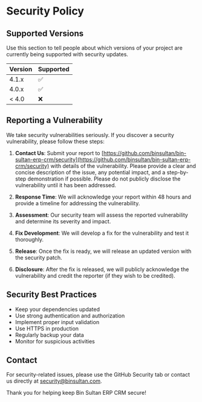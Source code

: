 # Security Policy

## Supported Versions

Use this section to tell people about which versions of your project are currently being supported with security updates.

| Version | Supported          |
| ------- | ------------------ |
| 4.1.x   | :white_check_mark: |
| 4.0.x   | :white_check_mark: |
| < 4.0   | :x:                |

## Reporting a Vulnerability

We take security vulnerabilities seriously. If you discover a security vulnerability, please follow these steps:

1. **Contact Us**: Submit your report to [https://github.com/binsultan/bin-sultan-erp-crm/security](https://github.com/binsultan/bin-sultan-erp-crm/security) with details of the vulnerability. Please provide a clear and concise description of the issue, any potential impact, and a step-by-step demonstration if possible. Please do not publicly disclose the vulnerability until it has been addressed.

2. **Response Time**: We will acknowledge your report within 48 hours and provide a timeline for addressing the vulnerability.

3. **Assessment**: Our security team will assess the reported vulnerability and determine its severity and impact.

4. **Fix Development**: We will develop a fix for the vulnerability and test it thoroughly.

5. **Release**: Once the fix is ready, we will release an updated version with the security patch.

6. **Disclosure**: After the fix is released, we will publicly acknowledge the vulnerability and credit the reporter (if they wish to be credited).

## Security Best Practices

- Keep your dependencies updated
- Use strong authentication and authorization
- Implement proper input validation
- Use HTTPS in production
- Regularly backup your data
- Monitor for suspicious activities

## Contact

For security-related issues, please use the GitHub Security tab or contact us directly at security@binsultan.com.

Thank you for helping keep Bin Sultan ERP CRM secure!
